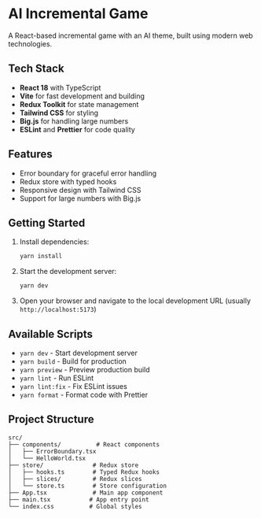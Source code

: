 # AI Incremental Game

A React-based incremental game with an AI theme, built using modern web technologies.

## Tech Stack

- **React 18** with TypeScript
- **Vite** for fast development and building
- **Redux Toolkit** for state management
- **Tailwind CSS** for styling
- **Big.js** for handling large numbers
- **ESLint** and **Prettier** for code quality

## Features

- Error boundary for graceful error handling
- Redux store with typed hooks
- Responsive design with Tailwind CSS
- Support for large numbers with Big.js

## Getting Started

1. Install dependencies:

   ```bash
   yarn install
   ```

2. Start the development server:

   ```bash
   yarn dev
   ```

3. Open your browser and navigate to the local development URL (usually `http://localhost:5173`)

## Available Scripts

- `yarn dev` - Start development server
- `yarn build` - Build for production
- `yarn preview` - Preview production build
- `yarn lint` - Run ESLint
- `yarn lint:fix` - Fix ESLint issues
- `yarn format` - Format code with Prettier

## Project Structure

```
src/
├── components/          # React components
│   ├── ErrorBoundary.tsx
│   └── HelloWorld.tsx
├── store/              # Redux store
│   ├── hooks.ts        # Typed Redux hooks
│   ├── slices/         # Redux slices
│   └── store.ts        # Store configuration
├── App.tsx             # Main app component
├── main.tsx           # App entry point
└── index.css          # Global styles
```
